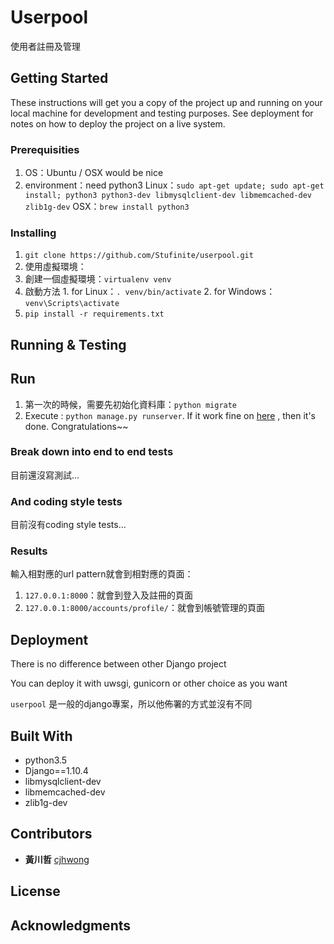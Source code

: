 # Userpool

使用者註冊及管理

## Getting Started

These instructions will get you a copy of the project up and running on your local machine for development and testing purposes. See deployment for notes on how to deploy the project on a live system.

### Prerequisities

1. OS：Ubuntu / OSX would be nice
2. environment：need python3
  Linux：`sudo apt-get update; sudo apt-get install; python3 python3-dev libmysqlclient-dev libmemcached-dev zlib1g-dev`
  OSX：`brew install python3`

### Installing

1. `git clone https://github.com/Stufinite/userpool.git`
2. 使用虛擬環境：
  1. 創建一個虛擬環境：`virtualenv venv`
  2. 啟動方法
    1. for Linux：`. venv/bin/activate`
    2. for Windows：`venv\Scripts\activate`
3. `pip install -r requirements.txt`

## Running & Testing

## Run

1. 第一次的時候，需要先初始化資料庫：`python migrate`
2. Execute : `python manage.py runserver`. If it work fine on [here](127.0.0.1:8000) , then it's done. Congratulations~~

### Break down into end to end tests

目前還沒寫測試...

### And coding style tests

目前沒有coding style tests...

### Results

輸入相對應的url pattern就會到相對應的頁面：
1. `127.0.0.1:8000`：就會到登入及註冊的頁面
2. `127.0.0.1:8000/accounts/profile/`：就會到帳號管理的頁面

## Deployment

There is no difference between other Django project

You can deploy it with uwsgi, gunicorn or other choice as you want

`userpool` 是一般的django專案，所以他佈署的方式並沒有不同

## Built With

* python3.5
* Django==1.10.4
* libmysqlclient-dev
* libmemcached-dev
* zlib1g-dev

## Contributors

* **黃川哲** [cjhwong](https://github.com/CJHwong)

## License

## Acknowledgments
